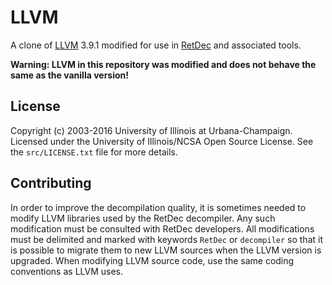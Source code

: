 # LLVM

A clone of [LLVM](https://llvm.org/) 3.9.1 modified for use in [RetDec](https://github.com/avast/retdec) and associated tools.

**Warning: LLVM in this repository was modified and does not behave the same as the vanilla version!**

## License

Copyright (c) 2003-2016 University of Illinois at Urbana-Champaign. Licensed under the University of Illinois/NCSA Open Source License. See the `src/LICENSE.txt` file for more details.

## Contributing

In order to improve the decompilation quality, it is sometimes needed to modify LLVM libraries used by the RetDec decompiler. Any such modification must be consulted with RetDec developers. All modifications must be delimited and marked with keywords `RetDec` or `decompiler` so that it is possible to migrate them to new LLVM sources when the LLVM version is upgraded. When modifying LLVM source code, use the same coding conventions as LLVM uses.
